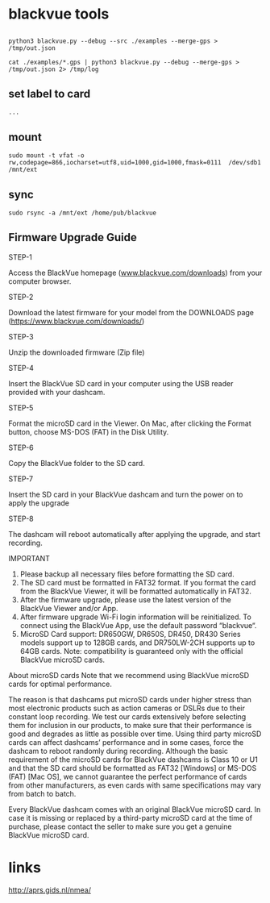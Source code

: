 # blackvue tools

##

```
python3 blackvue.py --debug --src ./examples --merge-gps > /tmp/out.json

cat ./examples/*.gps | python3 blackvue.py --debug --merge-gps > /tmp/out.json 2> /tmp/log
```

## set label to card

```
...
```

## mount 

```
sudo mount -t vfat -o rw,codepage=866,iocharset=utf8,uid=1000,gid=1000,fmask=0111  /dev/sdb1 /mnt/ext
```

## sync

```
sudo rsync -a /mnt/ext /home/pub/blackvue
```

## Firmware Upgrade Guide

STEP-1

Access the BlackVue homepage (www.blackvue.com/downloads) from your computer browser.

STEP-2

Download the latest firmware for your model from the DOWNLOADS page (https://www.blackvue.com/downloads/)

STEP-3

Unzip the downloaded firmware (Zip file)

STEP-4

Insert the BlackVue SD card in your computer using the USB reader provided with your dashcam.

STEP-5

Format the microSD card in the Viewer.
On Mac, after clicking the Format button, choose MS-DOS (FAT) in the Disk Utility.

STEP-6

Copy the BlackVue folder to the SD card.

STEP-7

Insert the SD card in your BlackVue dashcam and turn the power on to apply the upgrade

STEP-8

The dashcam will reboot automatically after applying the upgrade, and start recording.

IMPORTANT
1. Please backup all necessary files before formatting the SD card.
2. The SD card must be formatted in FAT32 format. If you format the card from the BlackVue Viewer, it will be formatted automatically in FAT32.
3. After the firmware upgrade, please use the latest version of the BlackVue Viewer and/or App.
4. After firmware upgrade Wi-Fi login information will be reinitialized. To connect using the BlackVue App, use the default password “blackvue“.
5. MicroSD Card support: DR650GW, DR650S, DR450, DR430 Series models support up to 128GB cards, and DR750LW-2CH supports up to 64GB cards.
Note: compatibility is guaranteed only with the official BlackVue microSD cards.

About microSD cards
Note that we recommend using BlackVue microSD cards for optimal performance.

The reason is that dashcams put microSD cards under higher stress than most electronic products such as action cameras or DSLRs due to their constant loop recording. We test our cards extensively before selecting them for inclusion in our products, to make sure that their performance is good and degrades as little as possible over time.
Using third party microSD cards can affect dashcams’ performance and in some cases, force the dashcam to reboot randomly during recording. Although the basic requirement of the microSD cards for BlackVue dashcams is Class 10 or U1 and that the SD card should be formatted as FAT32 [Windows] or MS-DOS (FAT) [Mac OS], we cannot guarantee the perfect performance of cards from other manufacturers, as even cards with same specifications may vary from batch to batch.

Every BlackVue dashcam comes with an original BlackVue microSD card. In case it is missing or replaced by a third-party microSD card at the time of purchase, please contact the seller to make sure you get a genuine BlackVue microSD card.

# links

http://aprs.gids.nl/nmea/